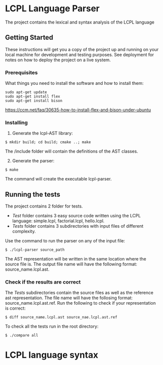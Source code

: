 # LCPL Language Parser

The project contains the lexical and syntax analysis of the LCPL language

## Getting Started

These instructions will get you a copy of the project up and running on your local machine for development and testing purposes. See deployment for notes on how to deploy the project on a live system.

### Prerequisites

What things you need to install the software and how to install them:

```
sudo apt-get update
sudo apt-get install flex
sudo apt-get install bison
```
https://ccm.net/faq/30635-how-to-install-flex-and-bison-under-ubuntu

### Installing

1. Generate the lcpl-AST library:

```
$ mkdir build; cd build; cmake ..; make
```
The /include folder will contain the definitions of the AST classes.

2. Generate the parser:

```
$ make
```
The command will create the executable lcpl-parser.

## Running the tests

The project contains 2 folder for tests. 
* *Test* folder contains 3 easy source code written using the LCPL language: simple.lcpl, factorial.lcpl, hello.lcpl.
* *Tests* folder contains 3 subdirectories with input files of different complexity.

Use the command to run the parser on any of the input file:

```
$ ./lcpl-parser source_path
```
The AST representation will be written in the same location where the source file is. The output file name will have the following format: source_name.lcpl.ast.

### Check if the results are correct

The *Tests* subdirectories contain the source files as well as the reference ast representation. The file name will have the follosing format: source_name.lcpl.ast.ref.
Run the following to check if your representation is correct:

```
$ diff source_name.lcpl.ast source_nae.lcpl.ast.ref
```

To check all the tests run in the root directory:

```
$ ./compare all
```
# LCPL language syntax


